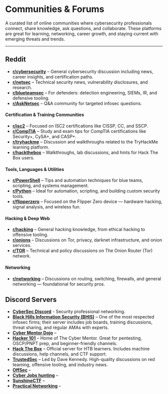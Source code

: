# Communities & Forums

A curated list of online communities where cybersecurity professionals connect, share knowledge, ask questions, and collaborate. These platforms are great for learning, networking, career growth, and staying current with emerging threats and trends.

---

## Reddit 
- **[r/cybersecurity](https://www.reddit.com/r/cybersecurity/)** – General cybersecurity discussion including news, career insights, and certification paths.
- **[r/netsec](https://www.reddit.com/r/netsec/)** – Technical security news, vulnerability disclosures, and research.
- **[r/blueteamsec](https://www.reddit.com/r/blueteamsec/)** – For defenders: detection engineering, SIEMs, IR, and defensive tooling.
- **[r/AskNetsec](https://www.reddit.com/r/AskNetsec/)** – Q&A community for targeted infosec questions.

#### Certification & Training Communities
- **[r/isc2](https://www.reddit.com/r/isc2/)** – Focused on ISC2 certifications like CISSP, CC, and SSCP.
- **[r/CompTIA](https://www.reddit.com/r/CompTIA/)** – Study and exam tips for CompTIA certifications like Security+, CySA+, and CASP+.
- **[r/tryhackme](https://www.reddit.com/r/tryhackme/)** – Discussion and walkthroughs related to the TryHackMe learning platform.
- **[r/hackthebox](https://www.reddit.com/r/hackthebox/)** – Walkthroughs, lab discussions, and hints for Hack The Box users.

#### Tools, Languages & Utilities
- **[r/PowerShell](https://www.reddit.com/r/PowerShell/)** – Tips and automation techniques for blue teams, scripting, and systems management.
- **[r/Python](https://www.reddit.com/r/Python/)** – Ideal for automation, scripting, and building custom security tools.
- **[r/flipperzero](https://www.reddit.com/r/flipperzero/)** – Focused on the Flipper Zero device — hardware hacking, signal analysis, and wireless fun.

#### Hacking & Deep Web
- **[r/hacking](https://www.reddit.com/r/hacking/)** – General hacking knowledge, from ethical hacking to offensive tooling.
- **[r/onions](https://www.reddit.com/r/onions/)** – Discussions on Tor, privacy, darknet infrastructure, and onion services.
- **[r/TOR](https://www.reddit.com/r/TOR/)** – Technical and policy discussions on The Onion Router (Tor) network.

#### Networking
- **[r/networking](https://www.reddit.com/r/networking/)** – Discussions on routing, switching, firewalls, and general networking — foundational for security pros.


## Discord Servers
- **[CyberSec Discord](https://discord.com/invite/cybersecurity)** - Security professional networking.
- **[Black Hills Information Security (BHIS)](https://discord.gg/bhis)** – One of the most respected infosec firms; their server includes job boards, training discussions, threat sharing, and regular AMAs with experts.
- **[Cyber Mentor Dojo](https://discord.gg/VafP5EDaVJ)** – 
- **[Hacker 101](https://discord.gg/cD5SZdEbfw)** – Home of The Cyber Mentor. Great for pentesting, OSCP/PNPT prep, and beginner-friendly channels.
- **[Hack The Box](https://discord.gg/hackthebox)** – Official server for HTB learners. Includes machine discussions, help channels, and CTF support.
- **[TrustedSec](https://discord.gg/trustedsec)** – Led by Dave Kennedy. High-quality discussions on red teaming, offensive tooling, and industry news.
- **[OffSec](https://discord.gg/xbCA4AdtCN)** – 
- **[Cyber Jobs hunting](https://discord.gg/dBSv3RSADM)** – 
- **[SunshineCTF](https://discord.gg/pCEcHrTQB5)** – 
- **[Practical Networking](https://discord.gg/YQPRHC7eC4)** – 
 
